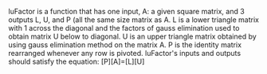 luFactor is a function that has one input, A: a given square matrix, and 3
outputs L, U, and P (all the same size matrix as A.  L is a lower triangle
matrix with 1 across the diagonal and the factors of gauss elimination
used to obtain matrix U below to diagonal. U is an upper triangle matrix obtained by
using gauss elimination method on the matrix A.  P is the identity matrix
rearranged whenever any row is pivoted.  luFactor's inputs and outputs
should satisfy the equation: [P][A]=[L][U]

